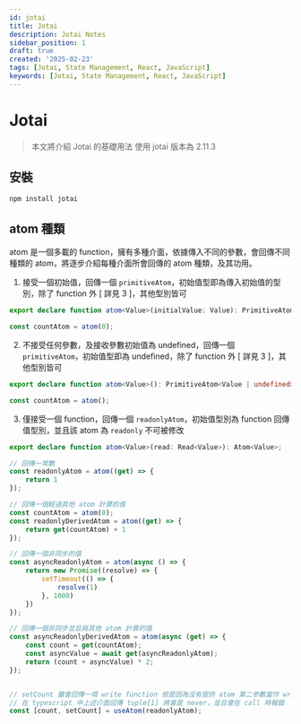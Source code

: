 ```yaml
---
id: jotai
title: Jotai
description: Jotai Notes
sidebar_position: 1
draft: true
created: '2025-02-23'
tags: [Jotai, State Management, React, JavaScript]
keywords: [Jotai, State Management, React, JavaScript]
---
```



# Jotai

> 本文將介紹 Jotai 的基礎用法
> 使用 jotai 版本為 2.11.3

## 安裝

```bash
npm install jotai
```

## atom 種類

atom 是一個多載的 function，擁有多種介面，依據傳入不同的參數，會回傳不同種類的 atom，將逐步介紹每種介面所會回傳的 atom 種類，及其功用。

1. 接受一個初始值，回傳一個 `primitiveAtom`，初始值型即為傳入初始值的型別，除了 function 外 [ 詳見 3 ]，其他型別皆可

```ts
export declare function atom<Value>(initialValue: Value): PrimitiveAtom<Value> & WithInitialValue<Value>;
```

```ts example
const countAtom = atom(0);
```

2. 不接受任何參數，及接收參數初始值為 undefined，回傳一個 `primitiveAtom`，初始值型即為 undefined，除了 function 外 [ 詳見 3 ]，其他型別皆可

```ts
export declare function atom<Value>(): PrimitiveAtom<Value | undefined> & WithInitialValue<Value | undefined>;
```

```ts example
const countAtom = atom();
```

3. 僅接受一個 function，回傳一個 `readonlyAtom`，初始值型別為 function 回傳值型別，並且該 atom 為 `readonly` 不可被修改

```ts
export declare function atom<Value>(read: Read<Value>): Atom<Value>;
```

```ts example
// 回傳一常數
const readonlyAtom = atom((get) => {
    return 1
});

// 回傳一個經過其他 atom 計算的值
const countAtom = atom(0);
const readonlyDerivedAtom = atom((get) => {
    return get(countAtom) + 1
});

// 回傳一個非同步的值
const asyncReadonlyAtom = atom(async () => {
    return new Promise((resolve) => {
        setTimeout(() => {
            resolve(1)
        }, 1000)
    })
});

// 回傳一個非同步並且與其他 atom 計算的值
const asyncReadonlyDerivedAtom = atom(async (get) => {
    const count = get(countAtom);
    const asyncValue = await get(asyncReadonlyAtom);
    return (count + asyncValue) * 2; 
});


// setCount 雖會回傳一項 write function 但是因為沒有提供 atom 第二參數當作 write function，所以在執行時會 throw exception `not writable atom`
// 在 typescript 中上述介面回傳 tuple[1] 將會是 never，並且會在 call 時報錯
const [count, setCount] = useAtom(readonlyAtom);
```





